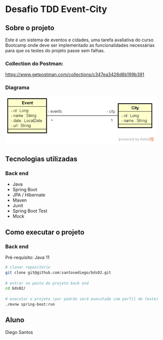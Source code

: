 # Desafio TDD Event-City

## Sobre o projeto

Este é um sistema de eventos e cidades, uma tarefa avaliativa do curso Bootcamp onde deve ser implementado as funcionalidades necessárias para que os testes do projeto passe sem falhas.

### Collection do Postman:

https://www.getpostman.com/collections/c347ea3428d6b199b391

### Diagrama
![Diagram](https://raw.githubusercontent.com/santosediego/assets/main/bds02/diagramBds02.png)


## Tecnologias utilizadas
### Back end
- Java
- Spring Boot
- JPA / Hibernate
- Maven
- Junit
- Spring Boot Test
- Mock

## Como executar o projeto

### Back end
Pré-requisito: Java 11

```bash
# clonar repositório
git clone git@github.com:santosediego/bds02.git

# entrar na pasta do projeto back end
cd bds02/

# executar o projeto (por padrão será executado com perfil de teste)
./mvnw spring-boot:run
```

## Aluno

Diego Santos

